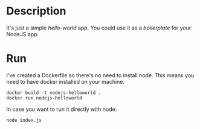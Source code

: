 # Description
It's just a simple *hello-world* app. You could use it as a *boilerplate* for your NodeJS app.

# Run
I've created a Dockerfile so there's no need to install node. This means you need to have docker installed on your machine.
 ```
 docker build -t nodejs-helloworld .
 docker run nodejs-helloworld
 ```

 In case you want to run it directly with node:
 ```
node index.js
 ```
